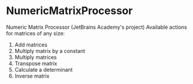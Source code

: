 # NumericMatrixProcessor
Numeric Matrix Processor (JetBrains Academy's project)
Available actions for matrices of any size:
1. Add matrices
2. Multiply matrix by a constant
3. Multiply matrices
4. Transpose matrix
5. Calculate a determinant
6. Inverse matrix
